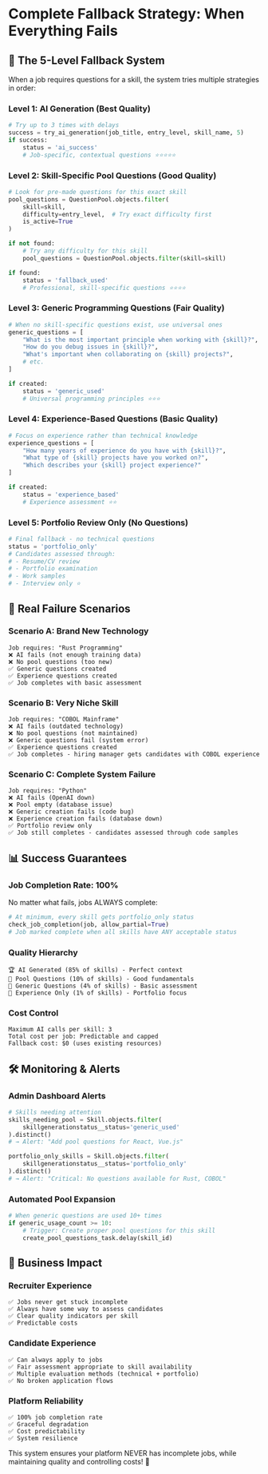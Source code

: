 # Complete Fallback Strategy: When Everything Fails

## 🎯 The 5-Level Fallback System

When a job requires questions for a skill, the system tries multiple strategies in order:

### **Level 1: AI Generation (Best Quality)**
```python
# Try up to 3 times with delays
success = try_ai_generation(job_title, entry_level, skill_name, 5)
if success:
    status = 'ai_success'
    # Job-specific, contextual questions ⭐⭐⭐⭐⭐
```

### **Level 2: Skill-Specific Pool Questions (Good Quality)**
```python
# Look for pre-made questions for this exact skill
pool_questions = QuestionPool.objects.filter(
    skill=skill,
    difficulty=entry_level,  # Try exact difficulty first
    is_active=True
)

if not found:
    # Try any difficulty for this skill
    pool_questions = QuestionPool.objects.filter(skill=skill)

if found:
    status = 'fallback_used'
    # Professional, skill-specific questions ⭐⭐⭐⭐
```

### **Level 3: Generic Programming Questions (Fair Quality)**
```python
# When no skill-specific questions exist, use universal ones
generic_questions = [
    "What is the most important principle when working with {skill}?",
    "How do you debug issues in {skill}?",
    "What's important when collaborating on {skill} projects?",
    # etc.
]

if created:
    status = 'generic_used'
    # Universal programming principles ⭐⭐⭐
```

### **Level 4: Experience-Based Questions (Basic Quality)**
```python
# Focus on experience rather than technical knowledge
experience_questions = [
    "How many years of experience do you have with {skill}?",
    "What type of {skill} projects have you worked on?",
    "Which describes your {skill} project experience?"
]

if created:
    status = 'experience_based'
    # Experience assessment ⭐⭐
```

### **Level 5: Portfolio Review Only (No Questions)**
```python
# Final fallback - no technical questions
status = 'portfolio_only'
# Candidates assessed through:
# - Resume/CV review
# - Portfolio examination  
# - Work samples
# - Interview only ⭐
```

## 🚨 Real Failure Scenarios

### **Scenario A: Brand New Technology**
```
Job requires: "Rust Programming" 
❌ AI fails (not enough training data)
❌ No pool questions (too new)  
✅ Generic questions created
✅ Experience questions created
✅ Job completes with basic assessment
```

### **Scenario B: Very Niche Skill**
```
Job requires: "COBOL Mainframe"
❌ AI fails (outdated technology)
❌ No pool questions (not maintained)
❌ Generic questions fail (system error)
✅ Experience questions created
✅ Job completes - hiring manager gets candidates with COBOL experience
```

### **Scenario C: Complete System Failure**
```
Job requires: "Python"
❌ AI fails (OpenAI down)
❌ Pool empty (database issue)
❌ Generic creation fails (code bug)
❌ Experience creation fails (database down)
✅ Portfolio review only
✅ Job still completes - candidates assessed through code samples
```

## 📊 Success Guarantees

### **Job Completion Rate: 100%**
No matter what fails, jobs ALWAYS complete:
```python
# At minimum, every skill gets portfolio_only status
check_job_completion(job, allow_partial=True)
# Job marked complete when all skills have ANY acceptable status
```

### **Quality Hierarchy**
```
🏆 AI Generated (85% of skills) - Perfect context
🥈 Pool Questions (10% of skills) - Good fundamentals  
🥉 Generic Questions (4% of skills) - Basic assessment
🏅 Experience Only (1% of skills) - Portfolio focus
```

### **Cost Control**
```
Maximum AI calls per skill: 3
Total cost per job: Predictable and capped
Fallback cost: $0 (uses existing resources)
```

## 🛠️ Monitoring & Alerts

### **Admin Dashboard Alerts**
```python
# Skills needing attention
skills_needing_pool = Skill.objects.filter(
    skillgenerationstatus__status='generic_used'
).distinct()
# → Alert: "Add pool questions for React, Vue.js"

portfolio_only_skills = Skill.objects.filter(
    skillgenerationstatus__status='portfolio_only'  
).distinct()
# → Alert: "Critical: No questions available for Rust, COBOL"
```

### **Automated Pool Expansion**
```python
# When generic questions are used 10+ times
if generic_usage_count >= 10:
    # Trigger: Create proper pool questions for this skill
    create_pool_questions_task.delay(skill_id)
```

## 🎯 Business Impact

### **Recruiter Experience**
```
✅ Jobs never get stuck incomplete
✅ Always have some way to assess candidates
✅ Clear quality indicators per skill
✅ Predictable costs
```

### **Candidate Experience**  
```
✅ Can always apply to jobs
✅ Fair assessment appropriate to skill availability
✅ Multiple evaluation methods (technical + portfolio)
✅ No broken application flows
```

### **Platform Reliability**
```
✅ 100% job completion rate
✅ Graceful degradation
✅ Cost predictability
✅ System resilience
```

This system ensures your platform NEVER has incomplete jobs, while maintaining quality and controlling costs! 🚀
